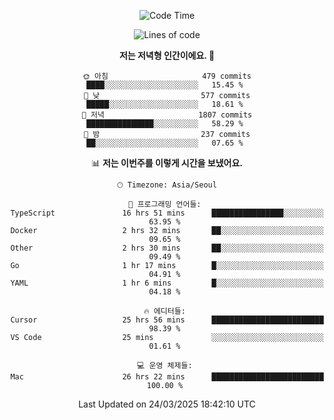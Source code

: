 <div align='center'>
 
<!--START_SECTION:waka-->
![Code Time](http://img.shields.io/badge/Code%20Time-4%2C236%20hrs%2054%20mins-blue)

![Lines of code](https://img.shields.io/badge/%EC%A0%80%EB%8A%94%20%EC%97%AC%ED%83%9C%EA%B9%8C%EC%A7%80%20-1.6%20million%20%EC%A4%84%EC%9D%98%20%EC%BD%94%EB%93%9C%EB%A5%BC%20%EC%9E%91%EC%84%B1%ED%96%88%EC%96%B4%EC%9A%94.-blue)

**저는 저녁형 인간이에요. 🦉** 

```text
🌞 아침                     479 commits         ████░░░░░░░░░░░░░░░░░░░░░   15.45 % 
🌆 낮　                     577 commits         █████░░░░░░░░░░░░░░░░░░░░   18.61 % 
🌃 저녁                     1807 commits        ███████████████░░░░░░░░░░   58.29 % 
🌙 밤　                     237 commits         ██░░░░░░░░░░░░░░░░░░░░░░░   07.65 % 
```


📊 **저는 이번주를 이렇게 시간을 보냈어요.** 

```text
🕑︎ Timezone: Asia/Seoul

💬 프로그래밍 언어들: 
TypeScript               16 hrs 51 mins      ████████████████░░░░░░░░░   63.95 % 
Docker                   2 hrs 32 mins       ██░░░░░░░░░░░░░░░░░░░░░░░   09.65 % 
Other                    2 hrs 30 mins       ██░░░░░░░░░░░░░░░░░░░░░░░   09.49 % 
Go                       1 hr 17 mins        █░░░░░░░░░░░░░░░░░░░░░░░░   04.91 % 
YAML                     1 hr 6 mins         █░░░░░░░░░░░░░░░░░░░░░░░░   04.18 % 

🔥 에디터들: 
Cursor                   25 hrs 56 mins      █████████████████████████   98.39 % 
VS Code                  25 mins             ░░░░░░░░░░░░░░░░░░░░░░░░░   01.61 % 

💻 운영 체제들: 
Mac                      26 hrs 22 mins      █████████████████████████   100.00 % 
```


 Last Updated on 24/03/2025 18:42:10 UTC
<!--END_SECTION:waka-->
 </div>
<!---
Emewjin/Emewjin is a ✨ special ✨ repository because its `README.md` (this file) appears on your GitHub profile.
You can click the Preview link to take a look at your changes.
--->
